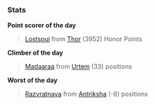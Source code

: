 

### Stats

**Point scorer of the day**
>[Lostsoui](/#/character/Thor/485237) from [Thor](/#/ranking/Thor)  (3952) Honor Points


**Climber of the day**
>[Madaaraa](/#/character/Urtem/1327636) from [Urtem](/#/ranking/Urtem)  (33) positions


**Worst of the day**
>[Razvratnaya](/#/character/Antriksha/553735) from [Antriksha](/#/ranking/Antriksha)  (-8) positions


